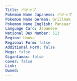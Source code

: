 ```yaml
---
﻿Title: バオップ
Pokemon Name Japanese: バオップ
Pokemon Name German: Grillmak
Pokemon Name English: Pansear
Language Card: Japanese
National Dex Number: 513
Region: Unova
Regional Form: false
Additional Form: false
Mega: false
Gigantamax: false
Cover: false
Link: 
Owned: 
---
```

